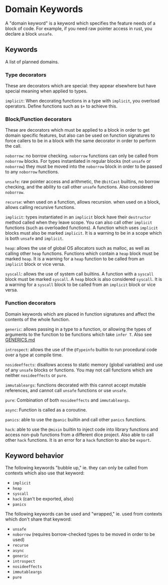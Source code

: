 # Domain Keywords

A "domain keyword" is a keyword which specifies the feature needs of a block of
code. For example, if you need raw pointer access in rust, you declare a block
`unsafe`.

## Keywords

A list of planned domains.

### Type decorators

These are decorators which are special: they appear elsewhere but have special
meaning when applied to types.

`implicit`: When decorating functions in a type with `implicit`, you overload
operators. Define functions such as `$+` to achieve this.

### Block/Function decorators

These are decorators which must be applied to a block in order to get domain
specific features, but also can be used on function signatures to force callers
to be in a block with the same decorator in order to perform the call.

`noborrow`: no borrow checking. `noborrow` functions can only be called from
`noborrow` blocks. For types instantiated in regular blocks (not `unsafe` or
`noborrow`) they must be moved into the `noborrow` block in order to be passed
to any `noborrow` functions.

`unsafe`: raw pointer access and arithmetic, the `@bitCast` builtins, no borrow
checking, and the ability to call other `unsafe` functions. Also considered
`noborrow`.

`recurse`: when used on a function, allows recursion. when used on a block,
allows calling recursive functions.

`implicit`: types instantiated in an `implicit` block have their `destructor`
method called when they leave scope. You can also call other `implicit` functions
(such as overloaded functions). A function which uses `implicit` blocks must
also be marked `implicit`. It is a warning to be in a scope which is both `unsafe`
and `implicit`.

`heap`: allows the use of global OS allocators such as malloc,
as well as calling other `heap` functions. Functions which contain a `heap`
block must be marked `heap`. It is a warning for a `heap` function to be called
from an `implicit` block or vice versa.

`syscall`: allows the use of system call builtins. A function with a `syscall`
block must be marked `syscall`. A `heap` block is also considered `syscall`. It
is a warning for a `syscall` block to be called from an `implicit` block or
vice versa.

### Function decorators

Domain keywords which are placed in function signatures and affect the contents
of the whole function.

`generic`: allows passing in a type to a function, or allowing the types of
arguments to the function to be functions which take `infer T`. Also see
[GENERICS.md](./GENERICS.md)

`introspect`: allows the use of the `@Typeinfo` builtin to run procedural code
over a type at compile time.

`nosideeffects`: disallows access to static memory (global variables) and use of
any `unsafe` blocks or functions. You may not call functions which are neither
`nosideeffects` or `pure`.

`immutableargs`: functions decorated with this cannot accept mutable references,
and cannot call `unsafe` functions or use `unsafe`.

`pure`: Combination of both `nosideeffects` and `immutableargs`.

`async`: Function is called as a coroutine.

`panics`: able to use the `@panic` builtin and call other `panics` functions.

`hack`: able to use the `@mixin` builtin to inject code into library functions
and access non-pub functions from a different dice project. Also able to call
other `hack` functions. It is an error for a `hack` function to also be `export`.

## Keyword behavior

The following keywords "bubble up," ie. they can only be called from contexts
which also use that keyword:

- `implicit`
- `heap`
- `syscall`
- `hack` (can't be exported, also)
- `panics`

The following keywords can be used and "wrapped," ie. used from contexts which
don't share that keyword:

- `unsafe`
- `noborrow` (requires borrow-checked types to be moved in order to be used)
- `recurse`
- `async`
- `generic`
- `introspect`
- `nosideeffects`
- `immutableargs`
- `pure`
